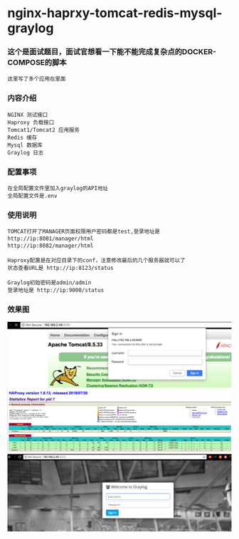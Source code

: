 # nginx-haprxy-tomcat-redis-mysql-graylog

### 这个是面试题目，面试官想看一下能不能完成复杂点的DOCKER-COMPOSE的脚本
    这里写了多个应用在里面

### 内容介绍
    NGINX 测试接口
    Haproxy 负载接口
    Tomcat1/Tomcat2 应用服务
    Redis 缓存
    Mysql 数据库
    Graylog 日志
 
### 配置事项
    在全局配置文件里加入graylog的API地址
    全局配置文件是.env

### 使用说明
    TOMCAT打开了MANAGER页面权限用户密码都是test,登录地址是 
    http://ip:8081/manager/html
    http://ip:8082/manager/html
    
    Haproxy配置是在对应目录下的conf，注意修改最后的几个服务器就可以了
    状态查看URL是 http://ip:8123/status
    
    Graylog初始密码是admin/admin
    登录地址是 http://ip:9000/status

### 效果图
![image](https://raw.githubusercontent.com/cychan0115/nginx-haprxy-tomcat-redis-mysql-graylog/master/img/0.png)
![image](https://raw.githubusercontent.com/cychan0115/nginx-haprxy-tomcat-redis-mysql-graylog/master/img/a.png)
![image](https://raw.githubusercontent.com/cychan0115/nginx-haprxy-tomcat-redis-mysql-graylog/master/img/c.png)
    
    
